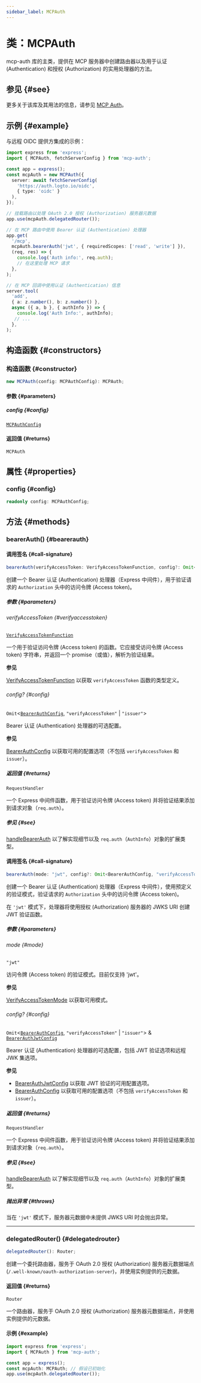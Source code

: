 ```yaml
---
sidebar_label: MCPAuth
---
```


# 类：MCPAuth

mcp-auth 库的主类，提供在 MCP 服务器中创建路由器以及用于认证 (Authentication) 和授权 (Authorization) 的实用处理器的方法。

## 参见 {#see}

更多关于该库及其用法的信息，请参见 [MCP Auth](https://mcp-auth.dev)。

## 示例 {#example}

与远程 OIDC 提供方集成的示例：

```ts
import express from 'express';
import { MCPAuth, fetchServerConfig } from 'mcp-auth';

const app = express();
const mcpAuth = new MCPAuth({
  server: await fetchServerConfig(
    'https://auth.logto.io/oidc',
    { type: 'oidc' }
  ),
});

// 挂载路由以处理 OAuth 2.0 授权 (Authorization) 服务器元数据
app.use(mcpAuth.delegatedRouter());

// 在 MCP 路由中使用 Bearer 认证 (Authentication) 处理器
app.get(
  '/mcp',
  mcpAuth.bearerAuth('jwt', { requiredScopes: ['read', 'write'] }),
  (req, res) => {
    console.log('Auth info:', req.auth);
    // 在这里处理 MCP 请求
  },
);

// 在 MCP 回调中使用认证 (Authentication) 信息
server.tool(
  'add',
  { a: z.number(), b: z.number() },
  async ({ a, b }, { authInfo }) => {
    console.log('Auth Info:', authInfo);
   // ...
  },
);
```

## 构造函数 {#constructors}

### 构造函数 {#constructor}

```ts
new MCPAuth(config: MCPAuthConfig): MCPAuth;
```

#### 参数 {#parameters}

##### config {#config}

[`MCPAuthConfig`](/references/js/type-aliases/MCPAuthConfig.md)

#### 返回值 {#returns}

`MCPAuth`

## 属性 {#properties}

### config {#config}

```ts
readonly config: MCPAuthConfig;
```

## 方法 {#methods}

### bearerAuth() {#bearerauth}

#### 调用签名 {#call-signature}

```ts
bearerAuth(verifyAccessToken: VerifyAccessTokenFunction, config?: Omit<BearerAuthConfig, "verifyAccessToken" | "issuer">): RequestHandler;
```

创建一个 Bearer 认证 (Authentication) 处理器（Express 中间件），用于验证请求的 `Authorization` 头中的访问令牌 (Access token)。

##### 参数 {#parameters}

###### verifyAccessToken {#verifyaccesstoken}

[`VerifyAccessTokenFunction`](/references/js/type-aliases/VerifyAccessTokenFunction.md)

一个用于验证访问令牌 (Access token) 的函数。它应接受访问令牌 (Access token) 字符串，并返回一个 promise（或值），解析为验证结果。

**参见**

[VerifyAccessTokenFunction](/references/js/type-aliases/VerifyAccessTokenFunction.md) 以获取 `verifyAccessToken` 函数的类型定义。

###### config? {#config}

`Omit`\<[`BearerAuthConfig`](/references/js/type-aliases/BearerAuthConfig.md), `"verifyAccessToken"` \| `"issuer"`\>

Bearer 认证 (Authentication) 处理器的可选配置。

**参见**

[BearerAuthConfig](/references/js/type-aliases/BearerAuthConfig.md) 以获取可用的配置选项（不包括 `verifyAccessToken` 和 `issuer`）。

##### 返回值 {#returns}

`RequestHandler`

一个 Express 中间件函数，用于验证访问令牌 (Access token) 并将验证结果添加到请求对象（`req.auth`）。

##### 参见 {#see}

[handleBearerAuth](/references/js/functions/handleBearerAuth.md) 以了解实现细节以及 `req.auth`（`AuthInfo`）对象的扩展类型。

#### 调用签名 {#call-signature}

```ts
bearerAuth(mode: "jwt", config?: Omit<BearerAuthConfig, "verifyAccessToken" | "issuer"> & BearerAuthJwtConfig): RequestHandler;
```

创建一个 Bearer 认证 (Authentication) 处理器（Express 中间件），使用预定义的验证模式，验证请求的 `Authorization` 头中的访问令牌 (Access token)。

在 `'jwt'` 模式下，处理器将使用授权 (Authorization) 服务器的 JWKS URI 创建 JWT 验证函数。

##### 参数 {#parameters}

###### mode {#mode}

`"jwt"`

访问令牌 (Access token) 的验证模式。目前仅支持 'jwt'。

**参见**

[VerifyAccessTokenMode](/references/js/type-aliases/VerifyAccessTokenMode.md) 以获取可用模式。

###### config? {#config}

`Omit`\<[`BearerAuthConfig`](/references/js/type-aliases/BearerAuthConfig.md), `"verifyAccessToken"` \| `"issuer"`\> & [`BearerAuthJwtConfig`](/references/js/type-aliases/BearerAuthJwtConfig.md)

Bearer 认证 (Authentication) 处理器的可选配置，包括 JWT 验证选项和远程 JWK 集选项。

**参见**

 - [BearerAuthJwtConfig](/references/js/type-aliases/BearerAuthJwtConfig.md) 以获取 JWT 验证的可用配置选项。
 - [BearerAuthConfig](/references/js/type-aliases/BearerAuthConfig.md) 以获取可用的配置选项（不包括 `verifyAccessToken` 和 `issuer`）。

##### 返回值 {#returns}

`RequestHandler`

一个 Express 中间件函数，用于验证访问令牌 (Access token) 并将验证结果添加到请求对象（`req.auth`）。

##### 参见 {#see}

[handleBearerAuth](/references/js/functions/handleBearerAuth.md) 以了解实现细节以及 `req.auth`（`AuthInfo`）对象的扩展类型。

##### 抛出异常 {#throws}

当在 `'jwt'` 模式下，服务器元数据中未提供 JWKS URI 时会抛出异常。

***

### delegatedRouter() {#delegatedrouter}

```ts
delegatedRouter(): Router;
```

创建一个委托路由器，服务于 OAuth 2.0 授权 (Authorization) 服务器元数据端点
(`/.well-known/oauth-authorization-server`)，并使用实例提供的元数据。

#### 返回值 {#returns}

`Router`

一个路由器，服务于 OAuth 2.0 授权 (Authorization) 服务器元数据端点，并使用实例提供的元数据。

#### 示例 {#example}

```ts
import express from 'express';
import { MCPAuth } from 'mcp-auth';

const app = express();
const mcpAuth: MCPAuth; // 假设已初始化
app.use(mcpAuth.delegatedRouter());
```
